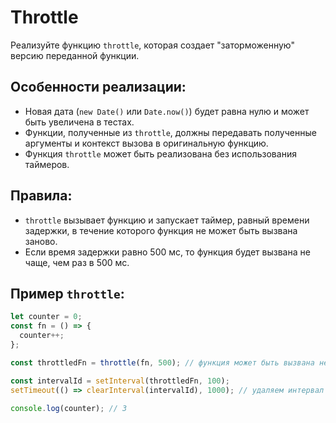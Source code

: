 # Throttle

Реализуйте функцию `throttle`, которая создает "заторможенную" версию переданной функции.

## Особенности реализации:

- Новая дата (`new Date()` или `Date.now()`) будет равна нулю и может быть увеличена в тестах.
- Функции, полученные из `throttle`, должны передавать полученные аргументы и контекст вызова в оригинальную функцию.
- Функция `throttle` может быть реализована без использования таймеров.

## Правила:

- `throttle` вызывает функцию и запускает таймер, равный времени задержки, в течение которого функция не может быть вызвана заново.
- Если время задержки равно 500 мс, то функция будет вызвана не чаще, чем раз в 500 мс.

## Пример `throttle`:

```javascript
let counter = 0;
const fn = () => {
  counter++;
};

const throttledFn = throttle(fn, 500); // функция может быть вызвана не чаще, чем раз в 500 мс

const intervalId = setInterval(throttledFn, 100);
setTimeout(() => clearInterval(intervalId), 1000); // удаляем интервал через 10 вызовов

console.log(counter); // 3
```
